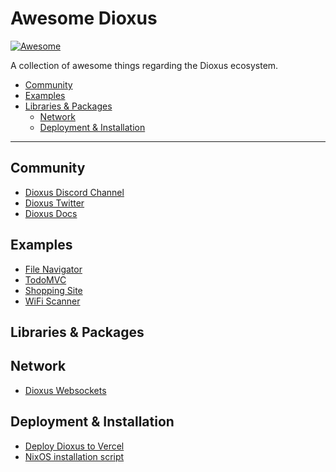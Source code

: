 # **Awesome Dioxus**
 
[![Awesome](https://cdn.rawgit.com/sindresorhus/awesome/d7305f38d29fed78fa85652e3a63e154dd8e8829/media/badge.svg)](https://github.com/sindresorhus/awesome)

A collection of awesome things regarding the Dioxus ecosystem.

- [Community](#community)
- [Examples](#examples)
- [Libraries & Packages](#libraries--packages)
  - [Network](#network)
  - [Deployment & Installation](#deployment--installation)

---

## Community

- [Dioxus Discord Channel](https://discord.gg/XgGxMSkvUM)
- [Dioxus Twitter](https://twitter.com/dioxuslabs)
- [Dioxus Docs](https://docs.rs/dioxus)

## Examples

- [File Navigator](https://github.com/DioxusLabs/example-projects/tree/master/file-explorer)
- [TodoMVC](https://github.com/DioxusLabs/example-projects/tree/master/todomvc)
- [Shopping Site](https://github.com/DioxusLabs/example-projects/tree/master/ecommerce-site)
- [WiFi Scanner](https://github.com/DioxusLabs/example-projects/tree/master/wifi-scanner)

## Libraries & Packages

## Network

- [Dioxus Websockets](https://crates.io/crates/dioxus-websocket-hooks)

## Deployment & Installation

- [Deploy Dioxus to Vercel](https://github.com/lucifer1004/dioxus-vercel-demo)
- [NixOS installation script](https://gist.github.com/FruitieX/73afe3eb15da45e0e05d5c9cf5d318fc)
